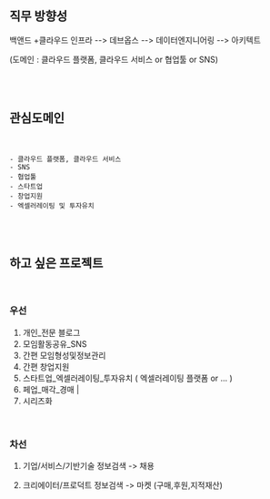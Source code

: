 



## 직무 방향성

백앤드 +클라우드 인프라 --> 데브옵스 --> 데이터엔지니어링 --> 아키텍트      

(도메인 : 클라우드 플랫폼, 클라우드 서비스  or 협업툴 or SNS)

</br>

</br>






## 관심도메인


</br>




	- 클라우드 플랫폼, 클라우드 서비스 
	- SNS
	- 협업툴 
	- 스타트업
	- 창업지원 
	- 엑셀러레이팅 및 투자유치 


</br>

</br>

## 하고 싶은 프로젝트

</br>

### 우선

1. 개인_전문 블로그  	
2. 모임활동공유_SNS
2. 간편 모임형성및정보관리
3. 간편 창업지원
4. 스타트업_엑셀러레이팅_투자유치 ( 엑셀러레이팅 플랫폼 or ... )
5. 페업_매각_경매                       |
6. 시리즈화



</br>

### 차선

1. 기업/서비스/기반기술 정보검색 -> 채용 

1. 크리에이터/프로덕트 정보검색 -> 마켓 (구매,후원,지적재산)

